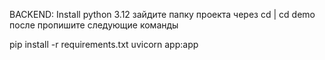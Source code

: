 BACKEND:
Install python 3.12
зайдите папку проекта через cd | cd demo
после пропишите следующие команды

pip install -r requirements.txt 
uvicorn app:app

